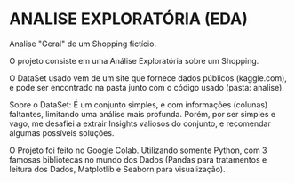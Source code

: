 # ANALISE EXPLORATÓRIA (EDA)

Analise "Geral" de um Shopping fictício.

O projeto consiste em uma Análise Exploratória sobre um Shopping.

O DataSet usado vem de um site que fornece dados públicos (kaggle.com), e pode ser encontrado na pasta junto com o código usado (pasta: analise).

Sobre o DataSet: É um conjunto simples, e com informações (colunas) faltantes, limitando uma análise mais profunda. Porém, por ser simples e vago, me desafiei a extrair Insights valiosos do conjunto, e recomendar algumas possíveis soluções.

O Projeto foi feito no Google Colab. Utilizando somente Python, com 3 famosas bibliotecas no mundo dos Dados (Pandas para tratamentos e leitura dos Dados, Matplotlib e Seaborn para visualização).
